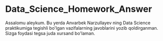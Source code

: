# Data_Science_Homework_Answer
Assalomu aleykum. Bu yerda Anvarbek Narzullayev ning Data Science praktikumiga tegishli bo'lgan vazifalarning javoblarini yozib qoldirganman. 
Sizga foydasi tegsa juda xursand bo'laman.
